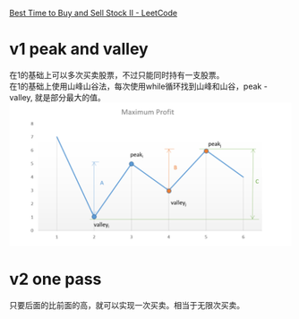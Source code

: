 [Best Time to Buy and Sell Stock II - LeetCode](https://leetcode.com/problems/best-time-to-buy-and-sell-stock-ii/)

# v1 peak and valley
在1的基础上可以多次买卖股票，不过只能同时持有一支股票。  
在1的基础上使用山峰山谷法，每次使用while循环找到山峰和山谷，peak - valley, 就是部分最大的值。
![](2021-10-05-17-52-31.png)

# v2 one pass
只要后面的比前面的高，就可以实现一次买卖。相当于无限次买卖。